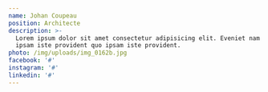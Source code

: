 ```yaml
---
name: Johan Coupeau
position: Architecte
description: >-
  Lorem ipsum dolor sit amet consectetur adipisicing elit. Eveniet nam itaque
  ipsam iste provident quo ipsam iste provident.
photo: /img/uploads/img_0162b.jpg
facebook: '#'
instagram: '#'
linkedin: '#'
---
```


